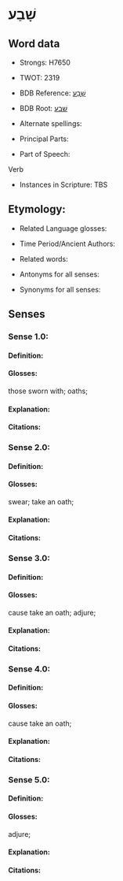 # שָׁבַע

<!-- Status: S2="NeedsEdits" -->
<!-- Lexica used for edits:   -->

## Word data

* Strongs: H7650

* TWOT: 2319

* BDB Reference: [שָׁבַע](rc://en/bdb/dict/v.av.ah)

* BDB Root: [שׁבע](rc://en/bdb/dict/v.av.aa)

* Alternate spellings:

* Principal Parts:

* Part of Speech:

Verb

* Instances in Scripture: TBS

## Etymology:

* Related Language glosses:

* Time Period/Ancient Authors:

* Related words:

* Antonyms for all senses:

* Synonyms for all senses:

## Senses

### Sense 1.0:

#### Definition:

#### Glosses:

those sworn with; oaths; 

#### Explanation:

#### Citations:



### Sense 2.0:

#### Definition:

#### Glosses:

swear; take an oath; 

#### Explanation:

#### Citations:



### Sense 3.0:

#### Definition:

#### Glosses:

cause take an oath; adjure; 

#### Explanation:

#### Citations:



### Sense 4.0:

#### Definition:

#### Glosses:

cause take an oath; 

#### Explanation:

#### Citations:



### Sense 5.0:

#### Definition:

#### Glosses:

adjure; 

#### Explanation:

#### Citations:



